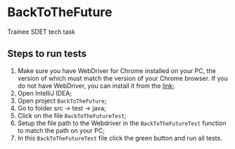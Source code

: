 # BackToTheFuture
Trainee SDET tech task

## Steps to run tests
1. Make sure you have WebDriver for Chrome installed on your PC, the version of which must match the version of your Chrome browser.
If you do not have WebDriver, you can install it from the [link](https://chromedriver.chromium.org/downloads);
2. Open IntelliJ IDEA;
3. Open project `BackToTheFuture`;
4. Go to folder src -> test -> java;
5. Click on the file `BackToTheFutureTest`;
6. Setup the file path to the Webdriver in the `BackToTheFutureTest` function to match the path on your PC;
7. In this `BackToTheFutureTest` file click the green button and run all tests.
